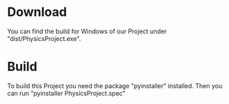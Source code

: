  # Download
You can find the build for Windows of our Project under "dist/PhysicsProject.exe".

# Build
To build this Project you need the package "pyinstaller" installed.
Then you can run "pyinstaller PhysicsProject.spec" 
